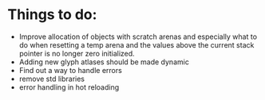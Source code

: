 # Things to do:


* Improve allocation of objects with scratch arenas and especially what to do when resetting a temp arena and the values above the current stack pointer is no longer zero initialized. 
* Adding new glyph atlases should be made dynamic
* Find out a way to handle errors
* remove std libraries
* error handling in hot reloading